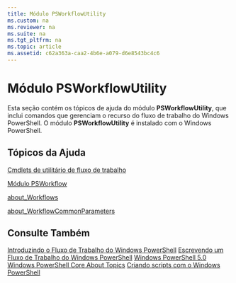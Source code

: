 ```yaml
---
title: Módulo PSWorkflowUtility
ms.custom: na
ms.reviewer: na
ms.suite: na
ms.tgt_pltfrm: na
ms.topic: article
ms.assetid: c62a363a-caa2-4b6e-a079-d6e8543bc4c6
---
```

# Módulo PSWorkflowUtility
Esta seção contém os tópicos de ajuda do módulo **PSWorkflowUtility**, que inclui comandos que gerenciam o recurso do fluxo de trabalho do Windows PowerShell. O módulo **PSWorkflowUtility** é instalado com o Windows PowerShell.

## Tópicos da Ajuda
[Cmdlets de utilitário de fluxo de trabalho](http://go.microsoft.com/fwlink/?LinkId=254141)

[Módulo PSWorkflow](PSWorkflow-Module.md)

[about_Workflows](https://technet.microsoft.com/en-us/library/f2897bdd-1b9d-4679-8b19-09840bd40a22)

[about_WorkflowCommonParameters](https://technet.microsoft.com/en-us/library/119f968e-618e-439c-b76c-cdd17e6df27c)

## Consulte Também
[Introduzindo o Fluxo de Trabalho do Windows PowerShell](https://technet.microsoft.com/en-us/library/jj134242.aspx)
[Escrevendo um Fluxo de Trabalho do Windows PowerShell](https://technet.microsoft.com/en-us/library/jj574157.aspx)
[Windows PowerShell 5.0](../core-modules/Windows-PowerShell-5.0.md)
[Windows PowerShell Core About Topics](../core-modules/Windows-PowerShell-Core-About-Topics.md)
[Criando scripts com o Windows PowerShell](../../getting-started/fundamental/Scripting-with-Windows-PowerShell.md)


<!--HONumber=May16_HO2-->


